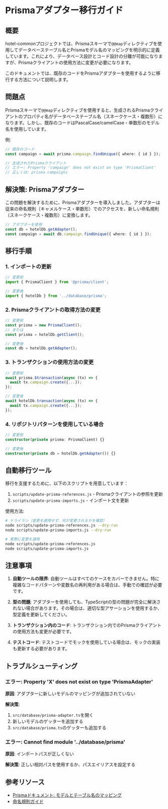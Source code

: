 # Prismaアダプター移行ガイド

## 概要

hotel-commonプロジェクトでは、Prismaスキーマで`@@map`ディレクティブを使用してデータベーステーブル名とPrismaモデル名のマッピングを明示的に定義しています。これにより、データベース設計とコード設計の分離が可能になりますが、Prismaクライアントの使用方法に変更が必要になります。

このドキュメントでは、既存のコードをPrismaアダプターを使用するように移行する方法について説明します。

## 問題点

Prismaスキーマで`@@map`ディレクティブを使用すると、生成されるPrismaクライアントのプロパティ名がデータベーステーブル名（スネークケース・複数形）になります。しかし、既存のコードはPascalCase/camelCase・単数形のモデル名を使用しています。

例:
```typescript
// 既存のコード
const campaign = await prisma.campaign.findUnique({ where: { id } });

// 生成されたPrismaクライアント
// エラー: Property 'campaign' does not exist on type 'PrismaClient'
// 正しくは: prisma.campaigns
```

## 解決策: Prismaアダプター

この問題を解決するために、Prismaアダプターを導入しました。アダプターは従来の命名規則（キャメルケース・単数形）でのアクセスを、新しい命名規則（スネークケース・複数形）に変換します。

```typescript
// アダプターを使用
const db = hotelDb.getAdapter();
const campaign = await db.campaign.findUnique({ where: { id } });
```

## 移行手順

### 1. インポートの更新

```typescript
// 変更前
import { PrismaClient } from '@prisma/client';

// 変更後
import { hotelDb } from '../database/prisma';
```

### 2. Prismaクライアントの取得方法の変更

```typescript
// 変更前
const prisma = new PrismaClient();
// または
const prisma = hotelDb.getClient();

// 変更後
const db = hotelDb.getAdapter();
```

### 3. トランザクションの使用方法の変更

```typescript
// 変更前
await prisma.$transaction(async (tx) => {
  await tx.campaign.create({...});
});

// 変更後
await hotelDb.transaction(async (tx) => {
  await tx.campaign.create({...});
});
```

### 4. リポジトリパターンを使用している場合

```typescript
// 変更前
constructor(private prisma: PrismaClient) {}

// 変更後
constructor(private db = hotelDb.getAdapter()) {}
```

## 自動移行ツール

移行を支援するために、以下のスクリプトを用意しています：

1. `scripts/update-prisma-references.js` - Prismaクライアントの参照を更新
2. `scripts/update-prisma-imports.js` - インポート文を更新

使用方法:
```bash
# ドライラン（変更を適用せず、何が変更されるかを確認）
node scripts/update-prisma-references.js --dry-run
node scripts/update-prisma-imports.js --dry-run

# 実際に変更を適用
node scripts/update-prisma-references.js
node scripts/update-prisma-imports.js
```

## 注意事項

1. **自動ツールの限界**: 自動ツールはすべてのケースをカバーできません。特に複雑なコードパターンや変数名の再利用がある場合は、手動での確認が必要です。

2. **型の問題**: アダプターを使用しても、TypeScriptの型の問題が完全に解決されない場合があります。その場合は、適切な型アサーションを使用するか、型定義を更新してください。

3. **トランザクション内のコード**: トランザクション内でのPrismaクライアントの使用方法も変更が必要です。

4. **テストコード**: テストコードでモックを使用している場合は、モックの実装も更新する必要があります。

## トラブルシューティング

### エラー: Property 'X' does not exist on type 'PrismaAdapter'

**原因**: アダプターに新しいモデルのマッピングが追加されていない

**解決策**:
1. `src/database/prisma-adapter.ts`を開く
2. 新しいモデルのゲッターを追加する
3. `src/database/prisma.ts`のゲッターも追加する

### エラー: Cannot find module '../database/prisma'

**原因**: インポートパスが正しくない

**解決策**: 正しい相対パスを使用するか、パスエイリアスを設定する

## 参考リソース

- [Prismaドキュメント: モデルとテーブル名のマッピング](https://www.prisma.io/docs/concepts/components/prisma-schema/data-model#mapping-model-names-to-tables)
- [命名規則ガイド](./prisma-naming-convention-guide.md)
